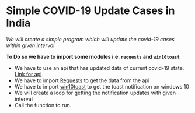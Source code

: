 # Simple COVID-19 Update Cases in India

_We will create a simple program which will update the covid-19 cases within given interval_

**To Do so we have to import some modules i.e. `requests` and `win10toast`**

* We have to use an api that has updated data of current covid-19 state. [Link for api](http://covid19-india-adhikansh.herokuapp.com/summary)
* We have to import [Requests](https://pypi.org/project/requests/) to get the data from the api
* We have to import [win10toast](https://pypi.org/project/win10toast/) to get the toast notification on windows 10
* We will create a loop for getting the notification updates with given interval
* Call the function to run.